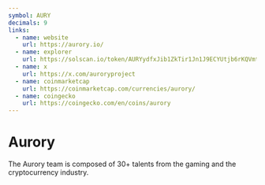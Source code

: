 ```yaml
---
symbol: AURY
decimals: 9
links:
  - name: website
    url: https://aurory.io/
  - name: explorer
    url: https://solscan.io/token/AURYydfxJib1ZkTir1Jn1J9ECYUtjb6rKQVmtYaixWPP
  - name: x
    url: https://x.com/auroryproject
  - name: coinmarketcap
    url: https://coinmarketcap.com/currencies/aurory/
  - name: coingecko
    url: https://coingecko.com/en/coins/aurory
---
```


# Aurory

The Aurory team is composed of 30+ talents from the gaming and the cryptocurrency industry.
